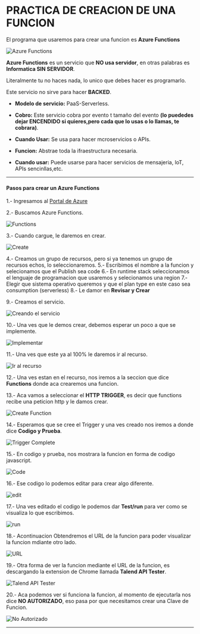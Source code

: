 # PRACTICA DE CREACION DE UNA FUNCION

El programa que usaremos para crear una funcion es **Azure Functions**

![Azure Functions](Imagenes/functions1.png)

**Azure Functions** es un servicio que **NO usa servidor**, en otras palabras es **Informatica SIN SERVIDOR**.

Literalmente tu no haces nada, lo unico que debes hacer es programarlo.

Este servicio no sirve para hacer **BACKED**.

- **Modelo de servicio:** PaaS-Serverless.

- **Cobro:** Este servicio cobra por evento t tamaño del evento **(lo puededes dejar ENCENDIDO si quieres,pero cada que lo usas o lo llamas, te cobrara)**.

- **Cuando Usar:** Se usa para hacer mcroservicios o APIs.

- **Funcion:** Abstrae toda la ifraestructura necesaria.

- **Cuando usar:** Puede usarse para hacer servicios de mensajeria, loT, APIs sencinllas,etc.

----------------------------------------

#### Pasos para crear un Azure Functions

1.- Ingresamos al [Portal de Azure](https://portal.azure.com)

2.- Buscamos Azure Functions.

![Functions](Imagenes/Function.PNG)



3.- Cuando cargue, le daremos en crear.

![Create](Imagenes/Create.PNG)


4.- Creamos un grupo de recursos, pero si ya tenemos un grupo de recursos echos, lo seleccionaremos.
5.- Escribimos el nombre a la funcion y selecionamos que el Publish sea code
6.- En runtime stack seleccionamos el lenguaje de programacion que usaremos y selecionamos una region
7.- Elegir que sistema operativo queremos y que el plan type en este caso sea consumption (serverless)
8.- Le damor en **Revisar y Crear**

9.- Creamos el servicio.

![Creando el servicio](Imagenes/Check.PNG)

10.- Una ves que le demos crear, debemos esperar un poco a que se implemente.

![Implementar](Imagenes/Implementacion.PNG)

11.- Una ves que este ya al 100% le daremos ir al recurso.

![Ir al recurso](Imagenes/go.PNG)


12.- Una ves estan en el recurso, nos iremos a la seccion que dice **Functions** donde aca crearemos una funcion.

13.- Aca vamos a seleccionar el **HTTP TRIGGER**, es decir que functions recibe una peticion http y le damos crear.

![Create Function](Imagenes/functionsTrigger.PNG)


14.- Esperamos que se cree el Trigger y una ves creado nos iremos a donde dice **Codigo y Prueba**.

![Trigger Complete](Imagenes/Trigger.PNG)

15.- En codigo y prueba, nos mostrara la funcion en forma de codigo javascript.

![Code](Imagenes\code.PNG)

16.- Ese codigo lo podemos editar para crear algo diferente.

![edit](Imagenes\edit.PNG)

17.- Una ves editado el codigo le podemos dar **Test/run** para ver como se visualiza lo que escribimos.

![run](Imagenes\run.PNG)

18.- Acontinuacion Obtendremos el URL de la funcion para poder visualizar la funcion mdiante otro lado.

![URL](Imagenes\url.PNG)

19.- Otra forma de ver la funcion mediante el URL de la funcion, es descargando la extension de Chrome llamada **Talend API Tester**.

![Talend API Tester](Imagenes\Talent.PNG)

20.- Aca podemos ver si funciona la funcion, al momento de ejecutarla nos dice **NO AUTORIZADO**, eso pasa por que necesitamos crear una Clave de Funcion.

![No Autorizado](Imagenes\Autorized.PNG)

--------------------------------------
